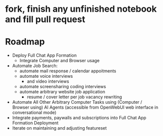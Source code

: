 # fork, finish any unfinished notebook and fill pull request



# Roadmap

 - Deploy Full Chat App Formation
   - Integrate Computer and Browser usage
 - Automate Job Search:
   - automate mail response / calendar appoitments
   - automate voice interviews
     - and video interviews
   - automate screensharing coding interviews
   - automate arbitrary website job application
     - resume / cover letter per job vacancy rewriting
  - Automate All Other Arbitrary Computer Tasks using (Computer / Browser using) AI Agents (accessible from OpenWebUI web interface in conversational mode)
 - Integrate payments, paywalls and subscriptions into Full Chat App Formation Deployment
 - Iterate on maintaining and adjusting featureset
